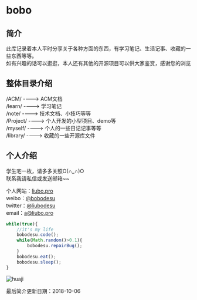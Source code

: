 # bobo


## 简介

此库记录着本人平时分享关于各种方面的东西，有学习笔记、生活记事、收藏的一些东西等等。  
如有兴趣的话可以逛逛，本人还有其他的开源项目可以供大家鉴赏，感谢您的浏览  
  
  
## 整体目录介绍
 
/ACM/     ----> ACM文档  
/learn/   ----> 学习笔记  
/note/   ----> 技术文档、小技巧等等  
/Project/ ----> 个人开发的小型项目、demo等  
/myself/  ----> 个人的一些日记记事等等  
/library/ ----> 收藏的一些开源库文件
  
  
## 个人介绍

学生宅一枚，请多多关照O(∩_∩)O  
联系我请私信或发送邮箱~~  
  
  
个人网站：[liubo.pro](http://liubo.pro/?from=other(github))   
weibo：[@bobodesu](https://weibo.com/bobodesu)    
twitter：[@liubodesu](https://twitter.com/liubodesu)    
email：[a@liubo.pro](mailto:a@liubo.pro)
  
  
  
```js
while(true){
    //it's my life
    bobodesu.code();
    while(Math.random()>0.1){
        bobodesu.repairBug();
    }
    bobodesu.eat();
    bobodesu.sleep();
}
```


![huaji](https://www.fuhaodq.com/d/file/fuhaotuan/2017-02-26/b6a60560245bcd9c46e4c5790366b4b9.jpg "huaji")  
     
     
     
     
最后简介更新日期：2018-10-06
